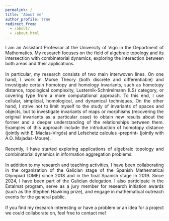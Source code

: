 ```yaml
---
permalink: /
title: "About me"
author_profile: true
redirect_from: 
  - /about/
  - /about.html
---
```



<div align="justify"> I am an Assistant Professor at the University of Vigo in the Department of Mathematics. My research focuses on the field of algebraic topology and its intersection with combinatorial dynamics, exploring the interaction between both areas and their applications. </div> <br/>



<div align="justify"> In particular, my research consists of two main interwoven lines. On one hand, I work in Morse Theory (both discrete and differentiable) and investigate certain homotopy and homology invariants, such as homotopy distance, topological complexity, Lusternik-Schnirelmann (LS) category, or covering type from a more computational approach. To this end, I use cellular, simplicial, homological, and dynamical techniques. On the other hand, I strive not to limit myself to the study of invariants of spaces and objects, but to investigate invariants of maps or morphisms (recovering the original invariants as a particular case) to obtain new results about the former and a deeper understanding of the relationships between them. Examples of this approach include the introduction of homotopy distance (jointly with E. Macías-Virgós) and Lefschetz calculus -preprint- (jointly with A.O. Majadas-Moure). </div> <br/>



<div align="justify"> Recently, I have started exploring applications of algebraic topology and combinatorial dynamics in information aggregation problems. </div> <br/>




<div align="justify"> In addition to my research and teaching activities, I have been collaborating in the organization of the Galician stage of the Spanish Mathematical Olympiad (OME) since 2018 and in the final Spanish stage in 2019. Since 2024, I have been part of the Galician delegation. I also participate in the Estalmat program, serve as a jury member for research initiation awards (such as the Stephen Hawking prize), and engage in mathematical outreach events for the general public. </div> <br/>




<div align="justify"> If you find my research interesting or have a problem or an idea for a project we could collaborate on, feel free to contact me! </div> 
